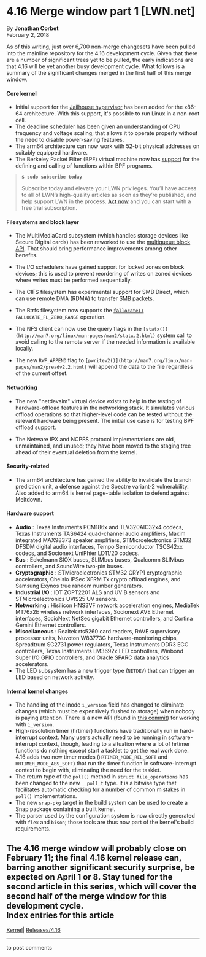 # 4.16 Merge window part 1 [LWN.net]

By **Jonathan Corbet**  
February 2, 2018 

As of this writing, just over 6,700 non-merge changesets have been pulled into the mainline repository for the 4.16 development cycle. Given that there are a number of significant trees yet to be pulled, the early indications are that 4.16 will be yet another busy development cycle. What follows is a summary of the significant changes merged in the first half of this merge window. 

#### Core kernel

  * Initial support for the [Jailhouse hypervisor](https://github.com/siemens/jailhouse) has been added for the x86-64 architecture. With this support, it's possible to run Linux in a non-root cell. 
  * The deadline scheduler has been given an understanding of CPU frequency and voltage scaling; that allows it to operate properly without the need to disable power-saving features. 
  * The arm64 architecture can now work with 52-bit physical addresses on suitably equipped hardware. 
  * The Berkeley Packet Filter (BPF) virtual machine now has [support](https://git.kernel.org/linus/ef9fde06a259f5da660ada63214addf8cd86a7b9) for the defining and calling of functions within BPF programs. 



> **`$ sudo subscribe today`**
> 
> Subscribe today and elevate your LWN privileges. You’ll have access to all of LWN’s high-quality articles as soon as they’re published, and help support LWN in the process. [Act now](https://lwn.net/Promo/nst-sudo/claim) and you can start with a free trial subscription. 

#### Filesystems and block layer

  * The MultiMediaCard subsystem (which handles storage devices like Secure Digital cards) has been reworked to use the [multiqueue block API](/Articles/552904/). That should bring performance improvements among other benefits. 

  * The I/O schedulers have gained support for locked zones on block devices; this is used to prevent reordering of writes on zoned devices where writes must be performed sequentially. 

  * The CIFS filesystem has experimental support for SMB Direct, which can use remote DMA (RDMA) to transfer SMB packets. 

  * The Btrfs filesystem now supports the [`fallocate()`](http://man7.org/linux/man-pages/man2/fallocate.2.html) `FALLOCATE_FL_ZERO_RANGE` operation. 

  * The NFS client can now use the query flags in the `[statx()](http://man7.org/linux/man-pages/man2/statx.2.html)` system call to avoid calling to the remote server if the needed information is available locally. 

  * The new `RWF_APPEND` flag to `[pwritev2()](http://man7.org/linux/man-pages/man2/preadv2.2.html)` will append the data to the file regardless of the current offset. 




#### Networking

  * The new "netdevsim" virtual device exists to help in the testing of hardware-offload features in the networking stack. It simulates various offload operations so that higher-level code can be tested without the relevant hardware being present. The initial use case is for testing BPF offload support. 

  * The Netware IPX and NCPFS protocol implementations are old, unmaintained, and unused; they have been moved to the staging tree ahead of their eventual deletion from the kernel. 




#### Security-related

  * The arm64 architecture has gained the ability to invalidate the branch prediction unit, a defense against the Spectre variant-2 vulnerability. Also added to arm64 is kernel page-table isolation to defend against Meltdown. 



#### Hardware support

  * **Audio** : Texas Instruments PCM186x and TLV320AIC32x4 codecs, Texas Instruments TAS6424 quad-channel audio amplifiers, Maxim integrated MAX98373 speaker amplifiers, STMicroelectronics STM32 DFSDM digital audio interfaces, Tempo Semiconductor TSCS42xx codecs, and Socionext UniPhier LD11/20 codecs. 
  * **Bus** : Eckelmann SIOX buses, SLIMbus buses, Qualcomm SLIMbus controllers, and SoundWire two-pin buses. 
  * **Cryptographic** : STMicroelectronics STM32 CRYP1 cryptographic accelerators, Chelsio IPSec XFRM Tx crypto offload engines, and Samsung Exynos true random number generators. 
  * **Industrial I/O** : IDT ZOPT2201 ALS and UV B sensors and STMicroelectronics UVIS25 UV sensors. 
  * **Networking** : Hisilicon HNS3VF network acceleration engines, MediaTek MT76x2E wireless network interfaces, Socionext AVE Ethernet interfaces, SocioNext NetSec gigabit Ethernet controllers, and Cortina Gemini Ethernet controllers. 
  * **Miscellaneous** : Realtek rts5260 card readers, RAVE supervisory processor units, Nuvoton W83773G hardware-monitoring chips, Spreadtrum SC2731 power regulators, Texas Instruments DDR3 ECC controllers, Texas Instruments LM3692x LED controllers, Winbond Super I/O GPIO controllers, and Oracle SPARC data analytics accelerators. 
  * The LED subsystem has a new trigger type (`NETDEV`) that can trigger an LED based on network activity. 



#### Internal kernel changes

  * The handling of the inode `i_version` field has changed to eliminate changes (which must be expensively flushed to storage) when nobody is paying attention. There is a new API (found in [this commit](https://git.kernel.org/linus/ae5e165d855dd978a461b22175531b07f54fb61f)) for working with `i_version`. 
  * High-resolution timer (hrtimer) functions have traditionally run in hard-interrupt context. Many users actually need to be running in software-interrupt context, though, leading to a situation where a lot of hrtimer functions do nothing except start a tasklet to get the real work done. 4.16 adds two new timer modes (`HRTIMER_MODE_REL_SOFT` and `HRTIMER_MODE_ABS_SOFT`) that run the timer function in software-interrupt context to begin with, eliminating the need for the tasklet. 
  * The return type of the `poll()` method in `struct file_operations` has been changed to the new `__poll_t` type. It is a bitwise type that facilitates automatic checking for a number of common mistakes in `poll()` implementations. 
  * The new `snap-pkg` target in the build system can be used to create a Snap package containing a built kernel. 
  * The parser used by the configuration system is now directly generated with `flex` and `bison`; those tools are thus now part of the kernel's build requirements. 



The 4.16 merge window will probably close on February 11; the final 4.16 kernel release can, barring another significant security surprise, be expected on April 1 or 8. Stay tuned for the second article in this series, which will cover the second half of the merge window for this development cycle.  
Index entries for this article  
---  
[Kernel](/Kernel/Index)| [Releases/4.16](/Kernel/Index#Releases-4.16)  
  


* * *

to post comments 

